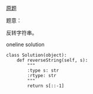 [原题](https://leetcode.com/problems/reverse-string/)

题意：

反转字符串。

oneline solution

```
class Solution(object):
    def reverseString(self, s):
        """
        :type s: str
        :rtype: str
        """
        return s[::-1]
        
```